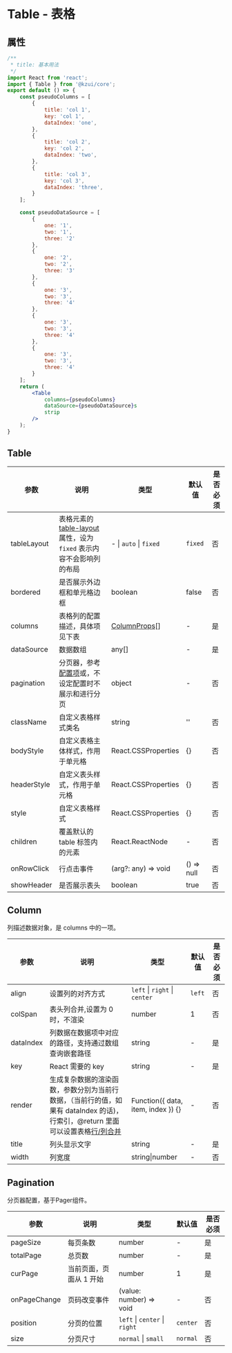 # Table - 表格

## 属性

```jsx
/**
 * title: 基本用法
 */
import React from 'react';
import { Table } from '@kzui/core';
export default () => {
    const pseudoColumns = [
        {
            title: 'col 1',
            key: 'col 1',
            dataIndex: 'one',
        },
        {
            title: 'col 2',
            key: 'col 2',
            dataIndex: 'two',
        },
        {
            title: 'col 3',
            key: 'col 3',
            dataIndex: 'three',
        }
    ];

    const pseudoDataSource = [
        {
            one: '1',
            two: '1',
            three: '2'
        },
        {
            one: '2',
            two: '2',
            three: '3'
        },
        {
            one: '3',
            two: '3',
            three: '4'
        },
        {
            one: '3',
            two: '3',
            three: '4'
        },
        {
            one: '3',
            two: '3',
            three: '4'
        }
    ];
    return (
        <Table
            columns={pseudoColumns}
            dataSource={pseudoDataSource}s
            strip
        />
    );
}

```

## Table

| 参数 | 说明 | 类型 | 默认值 | 是否必须 |
| --- | --- | --- | --- | --- |
| tableLayout | 表格元素的 [table-layout](https://developer.mozilla.org/zh-CN/docs/Web/CSS/table-layout) 属性，设为 `fixed` 表示内容不会影响列的布局 | - \| `auto` \| `fixed` | `fixed` | 否 |
| bordered | 是否展示外边框和单元格边框 | boolean | false | 否 |
| columns | 表格列的配置描述，具体项见下表 | [ColumnProps](#Column)\[] | - | 是 |
| dataSource | 数据数组 | any\[] | - | 是 |
| pagination | 分页器，参考[配置项](#pagination)或，不设定配置时不展示和进行分页 | object | - | 否 |
| className | 自定义表格样式类名 | string | '' | 否 |
| bodyStyle | 自定义表格主体样式，作用于单元格 | React.CSSProperties | {} | 否 |
| headerStyle | 自定义表头样式，作用于单元格 | React.CSSProperties | {} | 否 |
| style | 自定义表格样式 | React.CSSProperties | {} | 否 |
| children | 覆盖默认的 table 标签内的元素 | React.ReactNode | - | 否 |
| onRowClick | 行点击事件 | (arg?: any) => void | () => null | 否 |
| showHeader | 是否展示表头 | boolean | true | 否 |

## Column

列描述数据对象，是 columns 中的一项。

| 参数 | 说明 | 类型 | 默认值 | 是否必须 |
| --- | --- | --- | --- | --- |
| align | 设置列的对齐方式 | `left` \| `right` \| `center` | `left` | 否 |
| colSpan | 表头列合并,设置为 0 时，不渲染 | number | 1 | 否 |
| dataIndex | 列数据在数据项中对应的路径，支持通过数组查询嵌套路径 | string | - | 是 |
| key | React 需要的 key | string | - | 是 |
| render | 生成复杂数据的渲染函数，参数分别为当前行数据，（当前行的值，如果有 dataIndex 的话)，行索引，@return 里面可以设置表格[行/列合并](#components-table-demo-colspan-rowspan) | Function({ data, item, index }) {} | - | 否 |
| title | 列头显示文字 | string | - | 是 |
| width | 列宽度 | string\|number | - | 否 |

## Pagination

分页器配置，基于Pager组件。

| 参数 | 说明 | 类型 | 默认值 | 是否必须 |
| --- | --- | --- | --- | --- |
| pageSize | 每页条数 | number | - | 是
| totalPage | 总页数 | number | - | 是 |
| curPage | 当前页面，页面从 1 开始 | number | 1 | 是 |
| onPageChange | 页码改变事件 | (value: number) => void | - | 否 |
| position | 分页的位置 | `left` \| `center` \| `right` |  `center` | 否
| size | 分页尺寸 | `normal` \| `small` | `normal` | 否